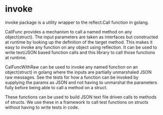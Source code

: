 # invoke

invoke package is a utility wrapper to the reflect.Call function in golang.

CallFunc provides a mechanism to call a named method on any object(struct).
The input parameters are taken as interfaces but constructed at runtime by
looking up the definition of the target method. This makes it easy to invoke
any function on any object using reflection. It can be used to write text/JSON
based function calls and this library to call those functions at runtime.

CalFuncWithRaw can be used to invoke any named function on an object(struct)
in golang where the inputs are partially unmarshaled JSON raw messages.
See the tests for how a function can be invoked by supplying the params as JSON
and not having to unmarshal the parameters fully before being able to call
a method on a struct.

These functions can be used to build JSON text file driven calls to methods of
structs. We use these in a framework to call test functions on structs without
having to write tests in code.

